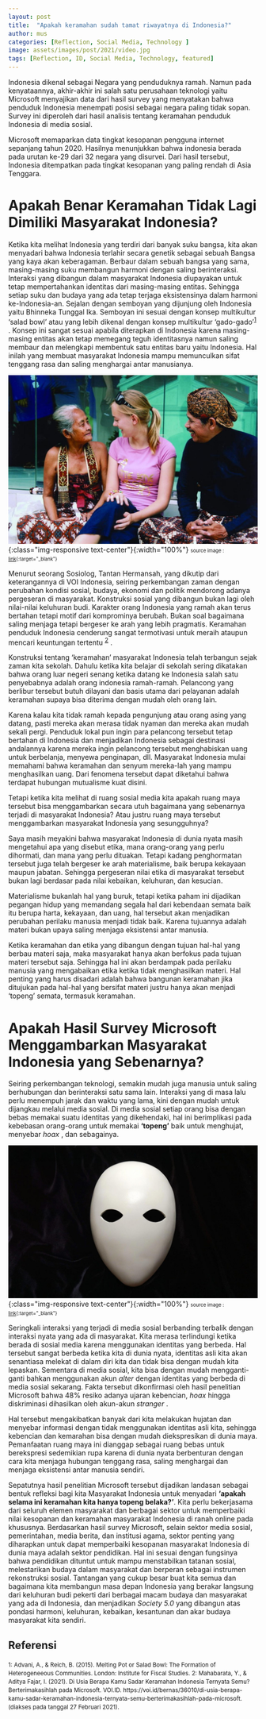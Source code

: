 ```yaml
---
layout: post
title:  "Apakah keramahan sudah tamat riwayatnya di Indonesia?"
author: mus
categories: [Reflection, Social Media, Technology ]
image: assets/images/post/2021/video.jpg
tags: [Reflection, ID, Social Media, Technology, featured]
---
```


Indonesia dikenal sebagai Negara yang penduduknya ramah. Namun pada kenyataannya, akhir-akhir ini salah satu perusahaan teknologi yaitu Microsoft menyajikan data dari hasil survey yang menyatakan bahwa penduduk Indonesia menempati posisi sebagai negara paling tidak sopan. Survey ini diperoleh dari hasil analisis tentang keramahan penduduk Indonesia di media sosial.

Microsoft memaparkan data tingkat kesopanan pengguna internet sepanjang tahun 2020. Hasilnya menunjukkan bahwa indonesia berada pada urutan ke-29 dari 32 negara yang disurvei. Dari hasil tersebut, Indonesia ditempatkan pada tingkat kesopanan yang paling rendah di Asia Tenggara.  

# Apakah Benar Keramahan Tidak Lagi Dimiliki Masyarakat Indonesia?

Ketika kita melihat Indonesia yang terdiri dari banyak suku bangsa, kita akan menyadari bahwa Indonesia terlahir secara genetik sebagai sebuah Bangsa yang kaya akan keberagaman. Berbaur dalam sebuah bangsa yang sama, masing-masing suku membangun harmoni dengan saling berinteraksi. Interaksi yang dibangun dalam masyarakat Indonesia diupayakan untuk tetap mempertahankan identitas dari masing-masing entitas. Sehingga setiap suku dan budaya yang ada tetap terjaga eksistensinya dalam harmoni ke-Indonesia-an. Sejalan dengan semboyan yang dijunjung oleh Indonesia yaitu Bhinneka Tunggal Ika. Semboyan ini sesuai dengan konsep multikultur ‘salad bowl’ atau yang lebih dikenal dengan konsep multikultur ‘gado-gado’<sup>[1](#foot1)</sup> . Konsep ini sangat sesuai apabila diterapkan di Indonesia karena masing-masing entitas akan tetap memegang teguh identitasnya namun saling membaur dan melengkapi membentuk satu entitas baru yaitu Indonesia. Hal inilah yang membuat masyarakat Indonesia mampu memunculkan sifat tenggang rasa dan saling menghargai antar manusianya.

![Keramahan Indonesia](/assets/images/post/2021/keramahan.jpg){:class="img-responsive text-center"}{:width="100%"} 
<small><small>source image : [link](http://s.kaskus.id/images/2015/11/17/7822056_20151117033836.jpg){:target="_blank"}</small></small>

Menurut seorang Sosiolog, Tantan Hermansah, yang dikutip dari keterangannya di VOI Indonesia, seiring perkembangan zaman dengan perubahan kondisi sosial, budaya, ekonomi dan politik mendorong adanya pergeseran di masyarakat. Konstruksi sosial yang dibangun bukan lagi oleh nilai-nilai keluhuran budi. Karakter orang Indonesia yang ramah akan terus bertahan tetapi motif dari komprominya berubah. Bukan soal bagaimana saling menjaga tetapi bergeser ke arah yang lebih pragmatis. Keramahan penduduk Indonesia cenderung sangat termotivasi untuk meraih ataupun mencari keuntungan tertentu <sup>[2](#foot2)</sup> .

Konstruksi tentang ‘keramahan’ masyarakat Indonesia telah terbangun sejak zaman kita sekolah. Dahulu ketika kita belajar di sekolah sering dikatakan bahwa orang luar negeri senang ketika datang ke Indonesia salah satu penyebabnya adalah orang indonesia ramah-ramah. Pelancong yang berlibur tersebut butuh dilayani dan basis utama dari pelayanan adalah keramahan supaya bisa diterima dengan mudah oleh orang lain. 

Karena kalau kita tidak ramah kepada pengunjung atau orang asing yang datang, pasti mereka akan merasa tidak nyaman dan mereka akan mudah sekali pergi. Penduduk lokal pun ingin para pelancong tersebut tetap bertahan di Indonesia dan menjadikan Indonesia sebagai destinasi andalannya karena mereka ingin pelancong tersebut menghabiskan uang untuk berbelanja, menyewa penginapan, dll. Masyarakat Indonesia mulai memahami bahwa keramahan dan senyum mereka-lah yang mampu menghasilkan uang. Dari fenomena tersebut dapat diketahui bahwa terdapat hubungan mutualisme kuat disini.

Tetapi ketika kita melihat di ruang sosial media kita apakah ruang maya tersebut bisa menggambarkan secara utuh bagaimana yang sebenarnya terjadi di masyarakat Indonesia? Atau justru ruang maya tersebut menggambarkan masyarakat Indonesia yang sesungguhnya?

Saya masih meyakini bahwa masyarakat Indonesia di dunia nyata masih mengetahui apa yang disebut etika, mana orang-orang yang perlu dihormati, dan mana yang perlu dituakan. Tetapi kadang penghormatan tersebut juga telah bergeser ke arah materialisme, baik berupa kekayaan maupun jabatan. Sehingga pergeseran nilai etika di masyarakat tersebut bukan lagi berdasar pada nilai kebaikan, keluhuran, dan kesucian.

Materialisme bukanlah hal yang buruk, tetapi ketika paham ini dijadikan pegangan hidup yang memandang segala hal dari kebendaan semata baik itu berupa harta, kekayaan, dan uang, hal tersebut akan menjadikan perubahan perilaku manusia menjadi tidak baik. Karena tujuannya adalah materi bukan upaya saling menjaga eksistensi antar manusia. 

Ketika keramahan dan etika yang dibangun dengan tujuan hal-hal yang berbau materi saja, maka masyarakat hanya akan berfokus pada tujuan materi tersebut saja. Sehingga hal ini akan berdampak pada perilaku manusia yang mengabaikan etika ketika tidak menghasilkan materi. Hal penting yang harus disadari adalah bahwa bangunan keramahan jika ditujukan pada hal-hal yang bersifat materi justru hanya akan menjadi ‘topeng’ semata, termasuk keramahan. 

# Apakah Hasil Survey Microsoft Menggambarkan Masyarakat Indonesia yang Sebenarnya?

Seiring perkembangan teknologi, semakin mudah juga manusia untuk saling berhubungan dan berinteraksi satu sama lain. Interaksi yang di masa lalu perlu menempuh jarak dan waktu yang lama, kini dengan mudah untuk dijangkau melalui media sosial. Di media sosial setiap orang bisa dengan bebas memakai suatu identitas yang dikehendaki, hal ini berimplikasi pada kebebasan orang-orang untuk memakai **‘topeng’** baik untuk menghujat, menyebar *hoax* , dan sebagainya. 

![Keramahan Indonesia](/assets/images/post/2021/topeng.jpg){:class="img-responsive text-center"}{:width="100%"} 
<small><small>source image : [link](https://www.etsy.com/listing/750938498/blank-featureless-mask){:target="_blank"}</small></small>

Seringkali interaksi yang terjadi di media sosial berbanding terbalik dengan interaksi nyata yang ada di masyarakat. Kita merasa terlindungi ketika berada di sosial media karena menggunakan identitas yang berbeda. Hal tersebut sangat berbeda ketika kita di dunia nyata, identitas asli kita akan senantiasa melekat di dalam diri kita dan tidak bisa dengan mudah kita lepaskan. Sementara di media sosial, kita bisa dengan mudah mengganti-ganti bahkan menggunakan akun *alter* dengan identitas yang berbeda di media sosial sekarang. Fakta tersebut dikonfirmasi oleh hasil penelitian Microsoft bahwa 48% resiko adanya ujaran kebencian, *hoax* hingga diskriminasi dihasilkan oleh akun-akun *stranger* .

Hal tersebut mengakibatkan banyak dari kita melakukan hujatan dan menyebar informasi dengan tidak menggunakan identitas asli kita, sehingga kebencian dan kemarahan bisa dengan mudah diekspresikan di dunia maya. Pemanfaatan ruang maya ini dianggap sebagai ruang bebas untuk berekspresi sedemikian rupa karena di dunia nyata berbenturan dengan cara kita menjaga hubungan tenggang rasa, saling menghargai dan menjaga eksistensi antar manusia sendiri. 

Sepatutnya hasil penelitian Microsoft tersebut dijadikan landasan sebagai bentuk refleksi bagi kita Masyarakat Indonesia untuk menyadari **‘apakah selama ini keramahan kita hanya topeng belaka?’**. Kita perlu bekerjasama dari seluruh elemen masyarakat dan berbagai sektor untuk memperbaiki nilai kesopanan dan keramahan masyarakat Indonesia di ranah online pada khususnya. Berdasarkan hasil survey Microsoft, selain sektor media sosial, pemerintahan, media berita, dan institusi agama, sektor penting yang diharapkan untuk dapat memperbaiki kesopanan masyarakat Indonesia di dunia maya adalah sektor pendidikan. Hal ini sesuai dengan fungsinya bahwa pendidikan dituntut untuk mampu menstabilkan tatanan sosial, melestarikan budaya dalam masyarakat dan berperan sebagai instrumen rekonstruksi sosial. Tantangan yang cukup besar buat kita semua dan bagaimana kita membangun masa depan Indonesia yang berakar langsung dari keluhuran budi pekerti dari berbagai macam budaya dan masyarakat yang ada di Indonesia, dan menjadikan *Society 5.0* yang dibangun atas pondasi harmoni, keluhuran, kebaikan, kesantunan dan akar budaya masyarakat kita sendiri. 




## Referensi
<small>
<a name="foot1">1</a>: Advani, A., & Reich, B. (2015). Melting Pot or Salad Bowl: The Formation of Heterogeneeous Communities. London: Institute for Fiscal Studies.
</small>

<small>
<a name="foot2">2</a>:
Mahabarata, Y., & Aditya Fajar, I. (2021). Di Usia Berapa Kamu Sadar Keramahan Indonesia Ternyata Semu? Berterimakasihlah pada Microsoft. VOI.ID. https://voi.id/bernas/36010/di-usia-berapa-kamu-sadar-keramahan-indonesia-ternyata-semu-berterimakasihlah-pada-microsoft. (diakses pada tanggal 27 Februari 2021).
</small>




